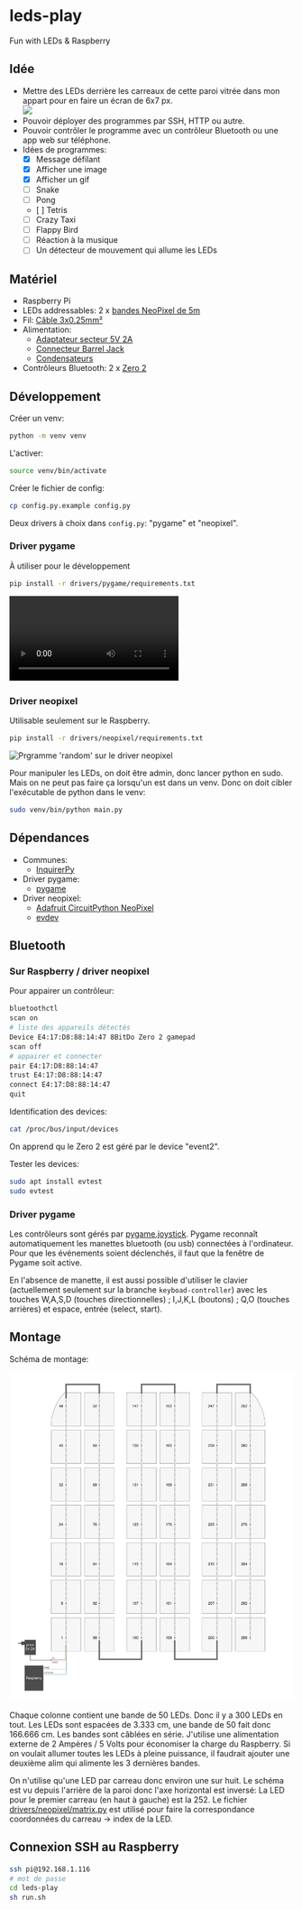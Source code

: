 # leds-play

Fun with LEDs & Raspberry

## Idée

- Mettre des LEDs derrière les carreaux de cette paroi vitrée dans mon appart pour en faire un écran de 6x7 px.  
  <img src="https://github.com/user-attachments/assets/44430fdd-a368-4abf-a0f8-48c74fae11d4" width="400">
- Pouvoir déployer des programmes par SSH, HTTP ou autre.
- Pouvoir contrôler le programme avec un contrôleur Bluetooth ou une app web sur téléphone.
- Idées de programmes:
  - [x] Message défilant
  - [x] Afficher une image
  - [x] Afficher un gif
  - [ ] Snake
  - [ ] Pong
  - [ ] Tetris
  - [ ] Crazy Taxi
  - [ ] Flappy Bird
  - [ ] Réaction à la musique
  - [ ] Un détecteur de mouvement qui allume les LEDs

## Matériel

- Raspberry Pi
- LEDs addressables: 2 x [bandes NeoPixel de 5m](https://www.bastelgarage.ch/rouleau-de-bande-led-neopixel-ws2812b-de-5m-30led-m?search=421328)
- Fil: [Câble 3x0.25mm²](https://www.bastelgarage.ch/cable-3x0-25mm-awg24-gris-liyy?search=420539)
- Alimentation:
  - [Adaptateur secteur 5V 2A](https://www.bastelgarage.ch/adaptateur-secteur-ac-dc-5v-dc-2000ma-prise-5-5mm-2-1mm?search=422326)
  - [Connecteur Barrel Jack](https://www.bastelgarage.ch/prise-dc-femelle-barrel-jack-5-5mm-2-1mm-avec-bornes-a-vis?search=420128)
  - [Condensateurs](https://www.bastelgarage.ch/condensateur-electrolytique-1000-f-25-v?search=420416)
- Contrôleurs Bluetooth: 2 x [Zero 2](https://www.8bitdo.com/zero2/)

## Développement

Créer un venv:

```sh
python -m venv venv
```

L'activer:

```sh
source venv/bin/activate
```

Créer le fichier de config:

```sh
cp config.py.example config.py
```

Deux drivers à choix dans `config.py`: "pygame" et "neopixel". 

### Driver pygame

À utiliser pour le développement

```sh
pip install -r drivers/pygame/requirements.txt
```

<video src="https://github.com/user-attachments/assets/5225aeb9-31cc-484a-9133-a43038fde24b"></video>

### Driver neopixel

Utilisable seulement sur le Raspberry.

```sh
pip install -r drivers/neopixel/requirements.txt
```

<img src="https://github.com/user-attachments/assets/3d76d101-3ce0-4852-8f79-8da803eaa03b" width="400" title="Prgramme 'random' sur le driver neopixel"/>

Pour manipuler les LEDs, on doit être admin, donc lancer python en sudo. Mais on ne peut pas faire ça lorsqu'un est dans un venv. Donc on doit cibler l'exécutable de python dans le venv:

```sh
sudo venv/bin/python main.py
```

## Dépendances

- Communes:
  - [InquirerPy](https://inquirerpy.readthedocs.io/en/latest/index.html)
- Driver pygame:
  - [pygame](https://www.pygame.org/docs/)
- Driver neopixel:
  - [Adafruit CircuitPython NeoPixel](https://docs.circuitpython.org/projects/neopixel/en/latest/)
  - [evdev](https://python-evdev.readthedocs.io/en/latest/)

## Bluetooth

### Sur Raspberry / driver neopixel

Pour appairer un contrôleur:

```sh
bluetoothctl
scan on
# liste des appareils détectés
Device E4:17:D8:88:14:47 8BitDo Zero 2 gamepad
scan off
# appairer et connecter
pair E4:17:D8:88:14:47
trust E4:17:D8:88:14:47
connect E4:17:D8:88:14:47
quit
```

Identification des devices:

```sh
cat /proc/bus/input/devices
```

On apprend qu le Zero 2 est géré par le device "event2".

Tester les devices:

```sh
sudo apt install evtest
sudo evtest
```

### Driver pygame

Les contrôleurs sont gérés par [pygame.joystick](https://www.pygame.org/docs/ref/joystick.html). Pygame reconnaît automatiquement les manettes bluetooth (ou usb) connectées à l'ordinateur. Pour que les événements soient déclenchés, il faut que la fenêtre de Pygame soit active.

En l'absence de manette, il est aussi possible d'utiliser le clavier (actuellement seulement sur la branche `keyboad-controller`) avec les touches W,A,S,D (touches directionnelles) ; I,J,K,L (boutons) ; Q,O (touches arrières) et espace, entrée (select, start).

## Montage

Schéma de montage:

![Schéma de montage](schema-leds-play.svg)

Chaque colonne contient une bande de 50 LEDs. Donc il y a 300 LEDs en tout. Les LEDs sont espacées de 3.333 cm, une bande de 50 fait donc 166.666 cm. Les bandes sont câblées en série. J'utilise une alimentation externe de 2 Ampères / 5 Volts pour économiser la charge du Raspberry. Si on voulait allumer toutes les LEDs à pleine puissance, il faudrait ajouter une deuxième alim qui alimente les 3 dernières bandes.

On n'utilise qu'une LED par carreau donc environ une sur huit. Le schéma est vu depuis l'arrière de la paroi donc l'axe horizontal est inversé: La LED pour le premier carreau (en haut à gauche) est la 252. 
Le fichier [drivers/neopixel/matrix.py](drivers/neopixel/matrix.py) est utilisé pour faire la correspondance coordonnées du carreau -> index de la LED.

## Connexion SSH au Raspberry

```sh
ssh pi@192.168.1.116
# mot de passe
cd leds-play
sh run.sh
```
